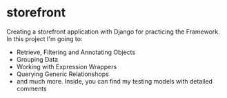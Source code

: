 # storefront

Creating a storefront application with Django for practicing the Framework.
In this project I'm going to:
- Retrieve, Filtering and Annotating Objects
- Grouping Data
- Working with Expression Wrappers
- Querying Generic Relationshops
- and much more.
Inside, you can find my testing models with detailed comments
